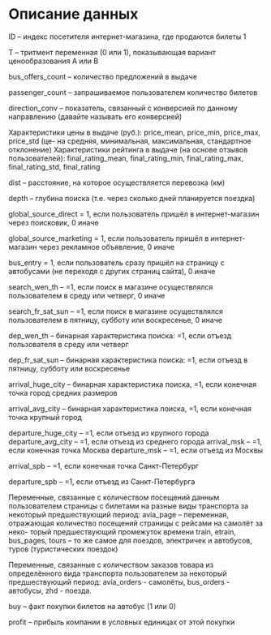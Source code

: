 # Описание данных
ID – индекс посетителя интернет-магазина, где продаются билеты 1

T – тритмент переменная (0 или 1), показывающая вариант ценообразования А или B

bus_offers_count – количество предложений в выдаче

passenger_count – запрашиваемое пользователем количество билетов

direction_conv – показатель, связанный с конверсией по данному направлению (давайте называть его конверсией)

Характеристики цены в выдаче (руб.): price_mean, price_min, price_max, price_std (це- на средняя, минимальная, максимальная, стандартное отклонение)
Характеристики рейтинга в выдаче (на основе отзывов пользователей): final_rating_mean, final_rating_min, final_rating_max, final_rating_std, final_rating

dist – расстояние, на которое осуществляется перевозка (км)

depth – глубина поиска (т.е. через сколько дней планируется поездка)

global_source_direct = 1, если пользователь пришёл в интернет-магазин через поисковик, 0 иначе

global_source_marketing = 1, если пользователь пришёл в интернет-магазин через рекламное объявление, 0 иначе

bus_entry = 1, если пользователь сразу пришёл на страницу с автобусами (не переходя с других страниц сайта), 0 иначе

search_wen_th – =1, если поиск в магазине осуществлялся пользователем в среду или четверг, 0 иначе

search_fr_sat_sun – =1, если поиск в магазине осуществлялся пользователем в пятницу, субботу или воскресенье, 0 иначе

dep_wen_th – бинарная характеристика поиска: =1, если отъезд пользователя в среду или четверг

dep_fr_sat_sun – бинарная характеристика поиска: =1, если отъезд в пятницу, субботу или воскресенье

arrival_huge_city – бинарная характеристика поиска, =1, если конечная точка город средних размеров

arrival_avg_city – бинарная характеристика поиска, =1, если конечная точка крупный город

departure_huge_city – =1, если отъезд из крупного города departure_avg_city – =1, если отъезд из среднего города arrival_msk – =1, если конечная точка Москва departure_msk – =1, если отъезд из Москвы

arrival_spb – =1, если конечная точка Санкт-Петербург

departure_spb – =1, если отъезд из Санкт-Петербурга

Переменные, связанные с количеством посещений данным пользователем страницы с билетами на разные виды транспорта за некоторый предшествующий период: avia_page – переменная, отражающая количество посещений страницы с рейсами на самолёт за неко- торый предшествующий промежуток времени train, etrain, bus_pages, tours – то же самое для поездов, электричек и автобусов, туров (туристических поездок)

Переменные, связанные с количеством заказов товара из определённого вида транспорта пользователем за некоторый предшествующий период: avia_orders - самолёты, bus_orders - автобусы, zhd - поезда.

buy – факт покупки билетов на автобус (1 или 0)

profit – прибыль компании в условных единицах от этой покупки
